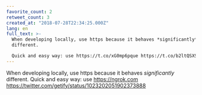 ```yaml
---
favorite_count: 2
retweet_count: 3
created_at: "2018-07-28T22:34:25.000Z"
lang: en
full_text: >-
  When developing locally, use https because it behaves *significantly*
  different.

  Quick and easy way: use https://t.co/xG0mp6pque https://t.co/b2ltQSXSpY
---
```


When developing locally, use https because it behaves _significantly_ different.
Quick and easy way: use <https://ngrok.com>
<https://twitter.com/getify/status/1023202051902373888>
